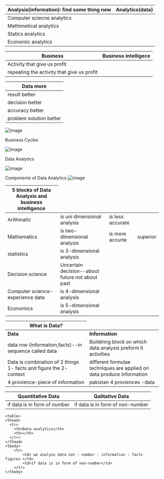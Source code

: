 
<table>
    <thead>
      <tr>
        <th>Analysis(information): find some thing new</th>
        <th>Analytics(data)</th>
      </tr>
    </thead>
    <tbody>
        <tr>
            <td>Computer sciecne analytics</td>
        </tr>
        <tr>
            <td>Mathimetical analytics</td>
        </tr>
        <tr>
            <td>Statics analytics</td>
        </tr>
        <tr>
            <td>Economic analytics</td>
        </tr>
    </tbody>
  </table>

  <table>
    <thead>
      <tr>
        <th>Business</th>
        <th>Business intelligece</th>
      </tr>
    </thead>
    <tbody>
        <tr>
            <td>Activity that give us profit</td>
        </tr>
        <tr>
            <td>repeating the activity that give us profit</td>
        </tr>
    </tbody>
  </table>

  
  <table>
    <thead>
      <tr>
        <th>Data more</th>
      </tr>
    </thead>
    <tbody>
        <tr>
            <td>result better</td>
        </tr>
        <tr>
            <td>decision better</td>
        </tr>
         <tr>
            <td>accuracy better</td>
        </tr>
         <tr>
            <td>problem solution better</td>
        </tr>
    </tbody>
  </table>

  
  ![image](https://github.com/princit/Data_Analysis_and_Bussiness_Intelligence/assets/29123911/c5c27030-42a5-413e-8948-5646b4e0a1f9)

  Business Cycles
  
  ![image](https://github.com/princit/Data_Analysis_and_Bussiness_Intelligence/assets/29123911/cccabd72-67a4-4a95-9992-204084e2a6ca)

Data Analytics

![image](https://github.com/princit/Data_Analysis_and_Bussiness_Intelligence/assets/29123911/ed62012d-baab-4fde-85c2-83fe4354ab6a)

Components of Data Analytics
![image](https://github.com/princit/Data_Analysis_and_Bussiness_Intelligence/assets/29123911/8f804362-695c-42ba-bb5f-3960acc9ffab)


  <table>
    <thead>
      <tr>
        <th>5 blocks of Data Analysis and business intelligence</th>
      </tr>
    </thead>
    <tbody>
        <tr>
            <td>Arithmatic</td>
            <td>is uni dimensional analysis</td> 
            <td>is less accurate</td> 
        </tr>
        <tr>
            <td>Mathematics</td>
            <td>is two-dimensional analysis</td>  
            <td>is more accurte </td>
            <td>superior</td>
        </tr>
        <tr>
            <td>statistics</td>
            <td>is 3-dimensional analysis</td>           
        </tr>
         <tr>
            <td>Decision science</td>
           <td>Uncertain decision--about future not about past</td>
        </tr>
        <tr>
            <td>Computer science-experience data</td>
            <td>is 4-dimensional analysis</td>
        </tr>
        <tr>
           <td>Economics</td>
            <td>is 5-dimensional analysis</td>
        </tr>
    </tbody>
  </table>
  
  
<table>
    <thead>
      <tr>
        <th>What is Data?</th>
      </tr>
    </thead>
    <tbody>
        <tr>
            <td> <b>Data</b></td> 
            <td><b>Information</b></td>
        </tr>
        <tr>
            <td>data row (information,facts)--in sequence called data</td>  
            <td>Buildinng block on which data analysis preform it activities</td>
        </tr>
        <tr>
            <td>Data is combination of 2 things 1- facts and figure the 2- context</td>           
            <td>different formulae techniques are applied on data produce information</td>
        </tr>
         <tr>
            <td>4 provience-piece of information</td>
           <td>pakistan 4 proviences -data</td>
        </tr>
    </tbody>
  </table>
  

  <table>
    <thead>
      <tr>
        <th>Quantitative Data</th>
        <th>Qalitative Data</th>
      </tr>
    </thead>
    <tbody>
        <tr>
            <td> if data is in form of number</td> 
            <td>if data is in form of non-number</td>
        </tr>
    </tbody>
  </table>


    <table>
    <thead>
      <tr>
        <th>Data analytics</th>
        <th></th>
      </tr>
    </thead>
    <tbody>
        <tr>
            <td> we analyze data not : number : information : facts figures </td> 
            <td>if data is in form of non-number</td>
        </tr>
    </tbody>
  </table>
